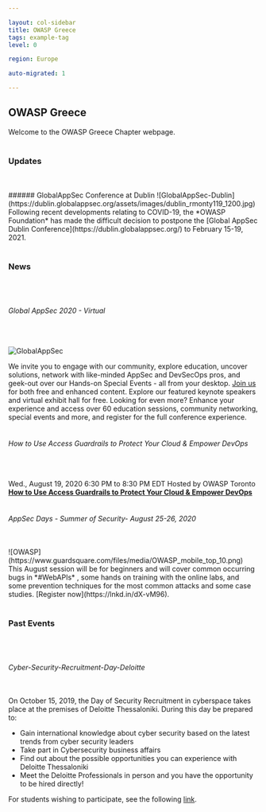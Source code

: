 ```yaml
---

layout: col-sidebar
title: OWASP Greece
tags: example-tag
level: 0

region: Europe

auto-migrated: 1

---
```



## OWASP Greece

Welcome to the OWASP Greece Chapter webpage.
<br />
<br />


### Updates
<br />
<br />
###### GlobalAppSec Conference at Dublin
![GlobalAppSec-Dublin](https://dublin.globalappsec.org/assets/images/dublin_rmonty119_1200.jpg)
Following recent developments relating to COVID-19, the *OWASP Foundation* has made the difficult decision to postpone the [Global AppSec Dublin Conference](https://dublin.globalappsec.org/) to February 15-19, 2021.
<br />
<br />


### News
<br />
<br />

###### Global AppSec 2020 - Virtual
<br />

![GlobalAppSec](https://res.cloudinary.com/bizzaboprod/image/upload/q_auto:best,c_crop,g_custom/v1596739523/ocd5mkitofyuvgyjv1hl.jpg)

We invite you to engage with our community, explore education, uncover solutions, network with like-minded AppSec and DevSecOps pros, and geek-out over our Hands-on Special Events - all from your desktop.
[Join us](https://virtual.globalappsec.org/) for both free and enhanced content. Explore our featured keynote speakers and virtual exhibit hall for free. Looking for even more? Enhance your experience and access over 60 education sessions, community networking, special events and more, and register for the full conference experience.
<br />
<br />


###### How to Use Access Guardrails to Protect Your Cloud & Empower DevOps
<br />

Wed., August 19, 2020
6:30 PM to 8:30 PM EDT
Hosted by OWASP Toronto
**[How to Use Access Guardrails to Protect Your Cloud & Empower DevOps](https://lnkd.in/erFm8W6)**
<br />
<br />

###### AppSec Days - Summer of Security- August 25-26, 2020
<br />
![OWASP](https://www.guardsquare.com/files/media/OWASP_mobile_top_10.png)
This August session will be for beginners and will cover common occurring bugs in *#WebAPIs* ,  some hands on training with the online labs, and some prevention techniques for the most common attacks and some case studies. [Register now](https://lnkd.in/dX-vM96).
<br />
<br />


### Past Events
<br />
<br />

###### Cyber-Security-Recruitment-Day-Deloitte
<br />
On October 15, 2019, the Day of Security Recruitment in cyberspace takes place at the premises of Deloitte Thessaloniki. During this day be prepared to:

* Gain international knowledge about cyber security based on the latest trends from cyber security leaders
* Take part in Cybersecurity business affairs
* Find out about the possible opportunities you can experience with Deloitte Thessaloniki
* Meet the Deloitte Professionals in person and you have the opportunity to be hired directly!

For students wishing to participate, see the following [link](https://lnkd.in/gPBQxxw).


<!-- Standard Chapter Page Template
This is an example of a Project or Chapter page.
Please change these items to indicate the actual information you wish to present. In addition to this information, the 'front-matter' above the text should be modified to reflect your actual information.  An explanation of each of the front-matter items is below:

{front matter for this file}

```
- layout: This is the layout used by project and chapter pages.  You should leave this value as col-sidebar
- title: This is the title of your project or chapter page, usually the name.  For example, OWASP Zed Attack Proxy or OWASP Baltimore
- tags: This is a space-delimited list of tags you associate with your project or chapter.  If you are using tabs, at least one of these tags should be unique in order to be used in the tabs files (an example tab is included in this repo) 
- region: This is the region you are in according to our data
```

{copy for this file (index.md)}
Replace the text above the commented area with your information in the format below:
```
## Welcome
Include some information here about your chapter

## Participation
The Open Web Application Security Project (OWASP) is a nonprofit foundation that works to improve the security of software. All of our projects ,tools, documents, forums, and chapters are free and open to anyone interested in improving application security. 

Chapters are led by local leaders in accordance with the [Chapter Leader Handbook](/www-policy/rules-of-procedure/chapter-handbook). Financial contributions should only be made online using the authorized online donation button. To be a SPEAKER at ANY OWASP Chapter in the world simply review the [speaker agreement](/www-policy/speaker-agreement) and then contact the local chapter leader with details of what OWASP Project, independent research, or related software security topic you would like to present.

Everyone is welcome and encouraged to participate in our [Projects](/projects), [Local Chapters](/chapters), [Events](/events), [Online Groups](https://groups.google.com/a/owasp.com/){:target='_blank'}, and [Community Slack Channel](https://owasp.slack.com/){:target='_blank'}. We especially encourage diversity in all our initiatives. OWASP is a fantastic place to learn about application security, to network, and even to build your reputation as an expert. We also encourage you to be [become a member](/membership) or consider a [donation](/donate) to support our ongoing work.

## Local News
- Meeting Location
- Everyone is welcome to join us at our chapter meetings.

```
{info.md}

This separate file is where you should place links to your Google Group and Meetup page. It will be automatically rendered in the column sidebar.

{leaders.md}

Another separate file that should simply include each leaders name with mailto link as a list. It will also be automatically rendered in the column sidebar.

--> 
